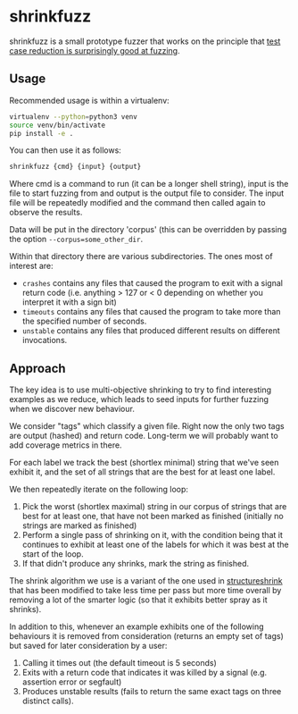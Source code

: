 # shrinkfuzz

shrinkfuzz is a small prototype fuzzer that works on the principle that
[test case reduction is surprisingly good at fuzzing](https://blog.regehr.org/archives/1284>).


## Usage

Recommended usage is within a virtualenv:

```bash
virtualenv --python=python3 venv
source venv/bin/activate
pip install -e .
```

You can then use it as follows:

```bash
shrinkfuzz {cmd} {input} {output}
```

Where cmd is a command to run (it can be a longer shell string), input is
the file to start fuzzing from and output is the output file to consider. The
input file will be repeatedly modified and the command then called again to
observe the results.

Data will be put in the directory 'corpus' (this can be overridden by passing
the option `--corpus=some_other_dir`.

Within that directory there are various subdirectories. The ones most of
interest are:

* `crashes` contains any files that caused the program to exit with a signal
  return code (i.e. anything > 127 or < 0 depending on whether you interpret
  it with a sign bit)
* `timeouts` contains any files that caused the program to take more than the
  specified number of seconds.
* `unstable` contains any files that produced different results on different
  invocations.

## Approach

The key idea is to use multi-objective shrinking to try to find interesting
examples as we reduce, which leads to seed inputs for further fuzzing when
we discover new behaviour.

We consider "tags" which classify a given file. Right now the only two tags
are output (hashed) and return code. Long-term we will probably want to add
coverage metrics in there.

For each label we track the best (shortlex minimal) string that we've seen
exhibit it, and the set of all strings that are the best for at least one
label.

We then repeatedly iterate on the following loop:

1. Pick the worst (shortlex maximal) string in our corpus of strings that are
   best for at least one, that have not been marked as finished (initially no
   strings are marked as finished)
2. Perform a single pass of shrinking on it, with the condition being that it
   continues to exhibit at least one of the labels for which it was best at the
   start of the loop.
3. If that didn't produce any shrinks, mark the string as finished.


The shrink algorithm we use is a variant of the one used in
[structureshrink](https://github.com/DRMacIver/structureshrink) that has been
modified to take less time per pass but more time overall by removing a lot of
the smarter logic (so that it exhibits better spray as it shrinks).

In addition to this, whenever an example exhibits one of the following
behaviours it is removed from consideration (returns an empty set of tags)
but saved for later consideration by a user:

1. Calling it times out (the default timeout is 5 seconds)
2. Exits with a return code that indicates it was killed by a signal (e.g.
   assertion error or segfault)
3. Produces unstable results (fails to return the same exact tags on three
   distinct calls).
